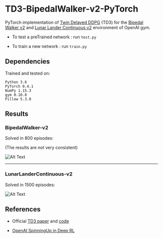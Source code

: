 # TD3-BipedalWalker-v2-PyTorch

PyTorch implementation of [Twin Delayed DDPG](https://arxiv.org/abs/1802.09477) (TD3) for the [Bipedal Walker v2](http://gym.openai.com/envs/BipedalWalker-v2/) and [Lunar Lander Continuous v2](http://gym.openai.com/envs/LunarLanderContinuous-v2/) environment of OpenAI gym.

- To test a preTrained network : run `test.py`

- To train a new network : run `train.py`

## Dependencies
Trained and tested on:
```
Python 3.6
PyTorch 0.4.1
NumPy 1.15.3
gym 0.10.8
Pillow 5.3.0
```

## Results

### BipedalWalker-v2


Solved in 800 episodes:

(The results are not very consistent)

![Alt Text](https://github.com/nikhilbarhate99/TD3-BipedalWalker-v2-PyTorch/blob/master/gif/GIF-ONE.gif)

------------------------------------------------------------------------------------------------------

### LunarLanderContinuous-v2


Solved in 1500 episodes:

![Alt Text](https://github.com/nikhilbarhate99/TD3-PyTorch-BipedalWalker-v2/blob/master/gif/GIF-TWO.gif)

## References

- Official [TD3 paper](https://arxiv.org/abs/1802.09477) and [code](https://github.com/sfujim/TD3)


- [OpenAI SpinningUp in Deep RL](https://spinningup.openai.com/en/latest/algorithms/td3.html)

